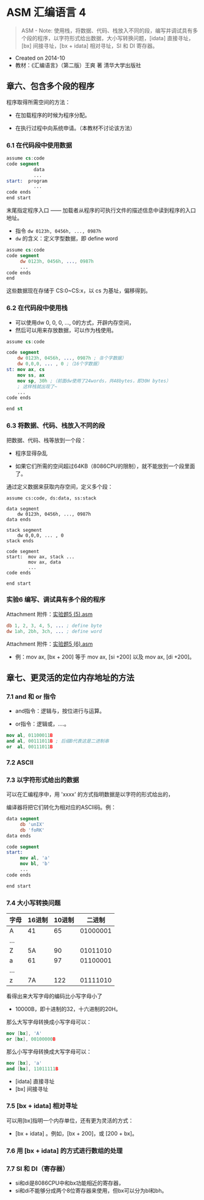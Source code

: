 # ASM 汇编语言 4

> ASM - Note: 使用栈，将数据、代码、栈放入不同的段，编写并调试具有多个段的程序，以字符形式给出数据，大小写转换问题，[idata] 直接寻址，[bx] 间接寻址，[bx + idata] 相对寻址，SI 和 DI 寄存器。

- Created on 2014-10
- 教材：《汇编语言》（第二版）王爽 著 清华大学出版社

## 章六、包含多个段的程序

程序取得所需空间的方法：

- 在加载程序的时候为程序分配。

- 在执行过程中向系统申请。（本教材不讨论该方法）

### 6.1 在代码段中使用数据

```nasm
assume cs:code
code segment
          data
          ...
start:  program
          ...
code ends
end start
```

末尾指定程序入口 —— 加载者从程序的可执行文件的描述信息中读到程序的入口地址。

- 指令 `dw 0123h, 0456h, ..., 0987h`
- `dw` 的含义：定义字型数据，即 define word

```nasm
assume cs:code
code segment
     dw 0123h, 0456h, ..., 0987h
     ...
code ends
end
```

这些数据现在存储于 CS:0~CS:x，以 cs 为基址，偏移得到。

### 6.2 在代码段中使用栈

- 可以使用dw 0, 0, 0, ..., 0的方式，开辟内存空间，
- 然后可以用来存放数据，可以作为栈使用。

```nasm
assume cs:code

code segment
    dw 0123h, 0456h, ..., 0987h ;（8个字数据）
    dw 0,0,0, ... , 0 ;（16个字数据）
st: mov ax, cs
    mov ss, ax
    mov sp, 30h ;（前面dw使用了24words，共48bytes，即30H bytes）
    ; 这样栈就出现了~
    ...
code ends

end st
```

### 6.3 将数据、代码、栈放入不同的段

把数据、代码、栈等放到一个段：

- 程序显得杂乱

- 如果它们所需的空间超过64KB（8086CPU的限制），就不能放到一个段里面了。

通过定义数据来获取内存空间，定义多个段：

```
assume cs:code, ds:data, ss:stack

data segment
    dw 0123h, 0456h, ..., 0987h
data ends

stack segment
    dw 0,0,0, ... , 0
stack ends

code segment
start:  mov ax, stack ...
        mov ax, data
        ...
code ends

end start
```

### 实验6 编写、调试具有多个段的程序

Attachment 附件：[实验题5 (5).asm](https://att.icehe.xyz//Assembly%20Language%20-%20Note%204/%E5%AE%9E%E9%AA%8C%E9%A2%985%285%29.asm)

```nasm
db 1, 2, 3, 4, 5, ... ; define byte
dw 1ah, 2bh, 3ch, ... ; define word
```

Attachment 附件：[实验题5 (6).asm](https://att.icehe.xyz//Assembly%20Language%20-%20Note%204/%E5%AE%9E%E9%AA%8C%E9%A2%985%286%29.asm)

- 例：mov ax, [bx + 200] 等于 mov ax, [si +200] 以及 mov ax, [di +200]。

## 章七、更灵活的定位内存地址的方法

### 7.1 and 和 or 指令

- and指令：逻辑与，按位进行与运算。

- or指令：逻辑或，....。

```nasm
mov al, 01100011B
and al, 00111011B ; 后缀B代表这是二进制串
or  al, 00111011B
```

### 7.2 ASCII

### 7.3 以字符形式给出的数据

可以在汇编程序中，用 'xxxx' 的方式指明数据是以字符的形式给出的，

编译器将把它们转化为相对应的ASCII码。例：

```nasm
data segment
     db 'unIX'
     db 'foRK'
data ends

code segment
start:
     mov al, 'a'
     mov bl, 'b'
     ...
code ends

end start
```

### 7.4 大小写转换问题

|字母|16进制|10进制|二进制|
|-|-|-|-|
|A|41|65|01000001|
|…||||
|Z|5A|90|01011010|
|a|61|97|01100001|
|…||||
|z|7A|122|01111010|

看得出来大写字母的编码比小写字母小了

- 10000B，即十进制的32，十六进制的20H。

那么大写字母转换成小写字母可以：

```nasm
mov [bx], 'A'
or [bx], 00100000B
```

那么小写字母转换成大写字母可以：

```nasm
mov [bx], 'a'
and [bx], 11011111B
```

- [idata] 直接寻址
- [bx] 间接寻址

### 7.5 [bx + idata] 相对寻址

可以用[bx]指明一个内存单位，还有更为灵活的方式：

- [bx + idata] 。例如，[bx + 200]，或 [200 + bx]。

### 7.6 用 [bx + idata] 的方式进行数组的处理

### 7.7 SI 和 DI（寄存器）

- si和di是8086CPU中和bx功能相近的寄存器，
- si和di不能够分成两个8位寄存器来使用，但bx可以分为bl和bh。
